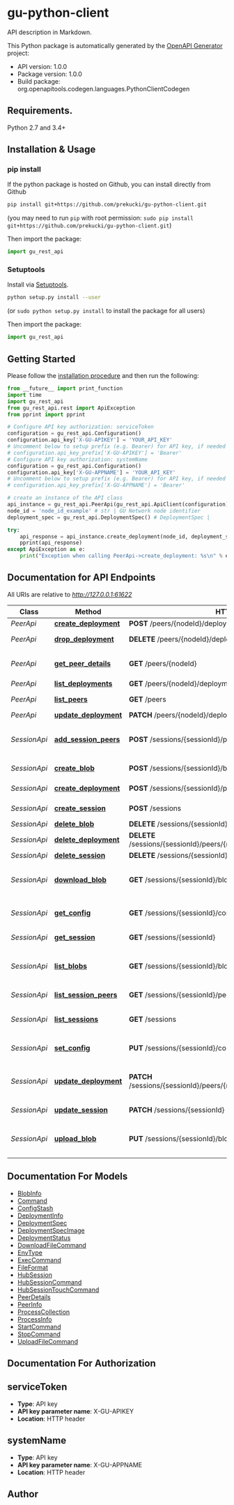 # gu-python-client
API description in Markdown.

This Python package is automatically generated by the [OpenAPI Generator](https://openapi-generator.tech) project:

- API version: 1.0.0
- Package version: 1.0.0
- Build package: org.openapitools.codegen.languages.PythonClientCodegen

## Requirements.

Python 2.7 and 3.4+

## Installation & Usage
### pip install

If the python package is hosted on Github, you can install directly from Github

```sh
pip install git+https://github.com/prekucki/gu-python-client.git
```
(you may need to run `pip` with root permission: `sudo pip install git+https://github.com/prekucki/gu-python-client.git`)

Then import the package:
```python
import gu_rest_api 
```

### Setuptools

Install via [Setuptools](http://pypi.python.org/pypi/setuptools).

```sh
python setup.py install --user
```
(or `sudo python setup.py install` to install the package for all users)

Then import the package:
```python
import gu_rest_api
```

## Getting Started

Please follow the [installation procedure](#installation--usage) and then run the following:

```python
from __future__ import print_function
import time
import gu_rest_api
from gu_rest_api.rest import ApiException
from pprint import pprint

# Configure API key authorization: serviceToken
configuration = gu_rest_api.Configuration()
configuration.api_key['X-GU-APIKEY'] = 'YOUR_API_KEY'
# Uncomment below to setup prefix (e.g. Bearer) for API key, if needed
# configuration.api_key_prefix['X-GU-APIKEY'] = 'Bearer'
# Configure API key authorization: systemName
configuration = gu_rest_api.Configuration()
configuration.api_key['X-GU-APPNAME'] = 'YOUR_API_KEY'
# Uncomment below to setup prefix (e.g. Bearer) for API key, if needed
# configuration.api_key_prefix['X-GU-APPNAME'] = 'Bearer'

# create an instance of the API class
api_instance = gu_rest_api.PeerApi(gu_rest_api.ApiClient(configuration))
node_id = 'node_id_example' # str | GU Network node identifier
deployment_spec = gu_rest_api.DeploymentSpec() # DeploymentSpec | 

try:
    api_response = api_instance.create_deployment(node_id, deployment_spec)
    pprint(api_response)
except ApiException as e:
    print("Exception when calling PeerApi->create_deployment: %s\n" % e)

```

## Documentation for API Endpoints

All URIs are relative to *http://127.0.0.1:61622*

Class | Method | HTTP request | Description
------------ | ------------- | ------------- | -------------
*PeerApi* | [**create_deployment**](docs/PeerApi.md#create_deployment) | **POST** /peers/{nodeId}/deployments | 
*PeerApi* | [**drop_deployment**](docs/PeerApi.md#drop_deployment) | **DELETE** /peers/{nodeId}/deployments/{deploymentId} | Removes deployment
*PeerApi* | [**get_peer_details**](docs/PeerApi.md#get_peer_details) | **GET** /peers/{nodeId} | Returns detailed peer info
*PeerApi* | [**list_deployments**](docs/PeerApi.md#list_deployments) | **GET** /peers/{nodeId}/deployments | 
*PeerApi* | [**list_peers**](docs/PeerApi.md#list_peers) | **GET** /peers | Returns a list hub peers.
*PeerApi* | [**update_deployment**](docs/PeerApi.md#update_deployment) | **PATCH** /peers/{nodeId}/deployments/{deploymentId} | 
*SessionApi* | [**add_session_peers**](docs/SessionApi.md#add_session_peers) | **POST** /sessions/{sessionId}/peers | Manually adds peers to hub session
*SessionApi* | [**create_blob**](docs/SessionApi.md#create_blob) | **POST** /sessions/{sessionId}/blobs | Creates new lob
*SessionApi* | [**create_deployment**](docs/SessionApi.md#create_deployment) | **POST** /sessions/{sessionId}/peers/{nodeId}/deployments | Creates new deployment
*SessionApi* | [**create_session**](docs/SessionApi.md#create_session) | **POST** /sessions | Creates new hub session.
*SessionApi* | [**delete_blob**](docs/SessionApi.md#delete_blob) | **DELETE** /sessions/{sessionId}/blobs/{blobId} | 
*SessionApi* | [**delete_deployment**](docs/SessionApi.md#delete_deployment) | **DELETE** /sessions/{sessionId}/peers/{nodeId}/deployments/{deploymentId} | 
*SessionApi* | [**delete_session**](docs/SessionApi.md#delete_session) | **DELETE** /sessions/{sessionId} | 
*SessionApi* | [**download_blob**](docs/SessionApi.md#download_blob) | **GET** /sessions/{sessionId}/blobs/{blobId} | Downloads binary content from the hub
*SessionApi* | [**get_config**](docs/SessionApi.md#get_config) | **GET** /sessions/{sessionId}/config | Gets configuration from stash
*SessionApi* | [**get_session**](docs/SessionApi.md#get_session) | **GET** /sessions/{sessionId} | Gets hub session info
*SessionApi* | [**list_blobs**](docs/SessionApi.md#list_blobs) | **GET** /sessions/{sessionId}/blobs | Lists currently allocated lobs
*SessionApi* | [**list_session_peers**](docs/SessionApi.md#list_session_peers) | **GET** /sessions/{sessionId}/peers | List session peers
*SessionApi* | [**list_sessions**](docs/SessionApi.md#list_sessions) | **GET** /sessions | Lists current hub sessions.
*SessionApi* | [**set_config**](docs/SessionApi.md#set_config) | **PUT** /sessions/{sessionId}/config | Sets configuration stash
*SessionApi* | [**update_deployment**](docs/SessionApi.md#update_deployment) | **PATCH** /sessions/{sessionId}/peers/{nodeId}/deployments/{deploymentId} | Sends multiple commands for peer
*SessionApi* | [**update_session**](docs/SessionApi.md#update_session) | **PATCH** /sessions/{sessionId} | Hub session update
*SessionApi* | [**upload_blob**](docs/SessionApi.md#upload_blob) | **PUT** /sessions/{sessionId}/blobs/{blobId} | Uploads a binary content to the hub.


## Documentation For Models

 - [BlobInfo](docs/BlobInfo.md)
 - [Command](docs/Command.md)
 - [ConfigStash](docs/ConfigStash.md)
 - [DeploymentInfo](docs/DeploymentInfo.md)
 - [DeploymentSpec](docs/DeploymentSpec.md)
 - [DeploymentSpecImage](docs/DeploymentSpecImage.md)
 - [DeploymentStatus](docs/DeploymentStatus.md)
 - [DownloadFileCommand](docs/DownloadFileCommand.md)
 - [EnvType](docs/EnvType.md)
 - [ExecCommand](docs/ExecCommand.md)
 - [FileFormat](docs/FileFormat.md)
 - [HubSession](docs/HubSession.md)
 - [HubSessionCommand](docs/HubSessionCommand.md)
 - [HubSessionTouchCommand](docs/HubSessionTouchCommand.md)
 - [PeerDetails](docs/PeerDetails.md)
 - [PeerInfo](docs/PeerInfo.md)
 - [ProcessCollection](docs/ProcessCollection.md)
 - [ProcessInfo](docs/ProcessInfo.md)
 - [StartCommand](docs/StartCommand.md)
 - [StopCommand](docs/StopCommand.md)
 - [UploadFileCommand](docs/UploadFileCommand.md)


## Documentation For Authorization


## serviceToken

- **Type**: API key
- **API key parameter name**: X-GU-APIKEY
- **Location**: HTTP header

## systemName

- **Type**: API key
- **API key parameter name**: X-GU-APPNAME
- **Location**: HTTP header


## Author




